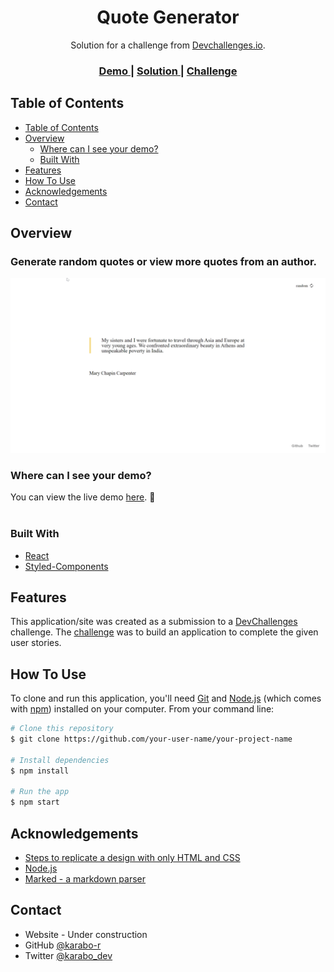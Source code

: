 <h1 align="center">Quote Generator</h1>

<div align="center">
   Solution for a challenge from  <a href="http://devchallenges.io" target="_blank">Devchallenges.io</a>.
</div>

<div align="center">
  <h3>
    <a href="https://quote-generator-two-teal.vercel.app/">
      Demo
    </a>
    <span> | </span>
    <a href="https://github.com/karabo-r/quote-generator">
      Solution
    </a>
    <span> | </span>
    <a href="https://devchallenges.io/challenges/8Y3J4ucAMQpSnYTwwWW8">
      Challenge
    </a>
  </h3>
</div>

<!-- TABLE OF CONTENTS -->

## Table of Contents

- [Table of Contents](#table-of-contents)
- [Overview](#overview)
  <!-- - [Generate random quotes or view more quotes from an author.](#generate-random-quotes-or-view-more-quotes-from-an-author) -->
  - [Where can I see your demo?](#where-can-i-see-your-demo)
  - [Built With](#built-with)
- [Features](#features)
- [How To Use](#how-to-use)
- [Acknowledgements](#acknowledgements)
- [Contact](#contact)

<!-- OVERVIEW -->

## Overview

### Generate random quotes or view more quotes from an author. 
![screenshot](/screenshots/Recording.gif)



### Where can I see your demo?
 You can view the live demo [here](https://image-uploader-vabs.onrender.com/). 🙂<br><br>
  
### Built With

- [React](https://reactjs.org/)
- [Styled-Components](https://styled-components.com/)



## Features


This application/site was created as a submission to a [DevChallenges](https://devchallenges.io/challenges) challenge. The [challenge](https://devchallenges.io/challenges/8Y3J4ucAMQpSnYTwwWW8) was to build an application to complete the given user stories.


## How To Use

<!-- For example: -->

To clone and run this application, you'll need [Git](https://git-scm.com) and [Node.js](https://nodejs.org/en/download/) (which comes with [npm](http://npmjs.com)) installed on your computer. From your command line:

```bash
# Clone this repository
$ git clone https://github.com/your-user-name/your-project-name

# Install dependencies
$ npm install

# Run the app
$ npm start
```

## Acknowledgements



- [Steps to replicate a design with only HTML and CSS](https://devchallenges-blogs.web.app/how-to-replicate-design/)
- [Node.js](https://nodejs.org/)
- [Marked - a markdown parser](https://github.com/chjj/marked)

## Contact

- Website - Under construction
- GitHub [@karabo-r](https://github.com/karabo-r})
- Twitter [@karabo_dev](https://twitter.com/karabo_dev)
